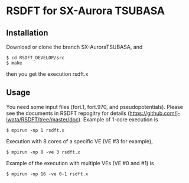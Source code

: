 # RSDFT for SX-Aurora TSUBASA

## Installation
Download or clone the branch SX-AuroraTSUBASA, and
```
$ cd RSDFT_DEVELOP/src
$ make
```
then you get the execution rsdft.x

## Usage
You need some input files (fort.1, fort.970, and pseudopotentials). Please see the documents in RSDFT repogitry for details
(https://github.com/j-iwata/RSDFT/tree/master/doc). Example of 1-core execution is
```
$ mpirun -np 1 rsdft.x
```
Execution with 8 cores of a specific VE (VE #3 for example),
```
$ mpirun -np 8 -ve 3 rsdft.x
```
Example of the execution with multiple VEs (VE #0 and #1) is
```
$ mpirun -np 16 -ve 0-1 rsdft.x
```

